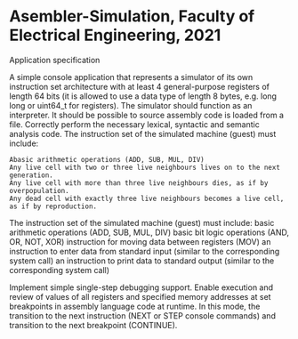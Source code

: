 # Asembler-Simulation, Faculty of Electrical Engineering, 2021
Application specification

A simple console application that represents a simulator of its own instruction set architecture with at least 4 general-purpose registers of length 64 bits (it is allowed to use a data type of length 8 bytes, e.g. long long or uint64_t for registers). 
The simulator should function as an interpreter. 
It should be possible to source assembly code is loaded from a file. 
Correctly perform the necessary lexical, syntactic and semantic analysis code.
The instruction set of the simulated machine (guest) must include:

    Abasic arithmetic operations (ADD, SUB, MUL, DIV)
    Any live cell with two or three live neighbours lives on to the next generation.
    Any live cell with more than three live neighbours dies, as if by overpopulation.
    Any dead cell with exactly three live neighbours becomes a live cell, as if by reproduction.

The instruction set of the simulated machine (guest) must include:
 basic arithmetic operations (ADD, SUB, MUL, DIV)
  basic bit logic operations (AND, OR, NOT, XOR)
  instruction for moving data between registers (MOV)
  an instruction to enter data from standard input (similar to the corresponding system call)
  an instruction to print data to standard output (similar to the corresponding system call)
  
  
Implement simple single-step debugging support. 
Enable execution and review of values of all registers and specified memory addresses at set breakpoints in assembly language code at runtime. 
In this mode, the transition to the next instruction (NEXT or STEP console commands) and transition to the next breakpoint (CONTINUE).
